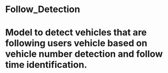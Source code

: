# Follow_Detection

# Model to detect vehicles that are following users vehicle based on vehicle number detection and follow time identification.
